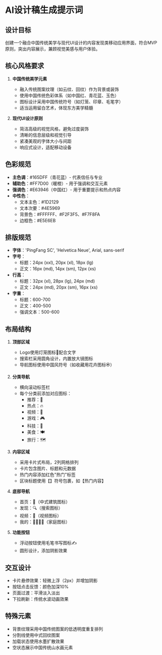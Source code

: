 # AI设计稿生成提示词

## 设计目标
创建一个融合中国传统美学与现代UI设计的内容发现类移动应用界面，符合MVP原则，突出内容展示，兼顾视觉美感与用户体验。

## 核心风格要求
1. **中国传统美学元素**
   - 融入传统图案纹理（如云纹、回纹）作为背景或装饰
   - 使用中国传统色彩体系（如中国红、青花蓝、玉色）
   - 图标设计采用中国传统符号（如灯笼、印章、毛笔字）
   - 适当运用留白艺术，体现东方美学精髓

2. **现代UI设计原则**
   - 简洁高级的视觉风格，避免过度装饰
   - 清晰的信息层级和视觉引导
   - 紧凑美观的字体大小与间距
   - 响应式设计，适配移动设备

## 色彩规范
- **主色调**：#165DFF（青花蓝）- 代表信任与专业
- **辅助色**：#FF7D00（暖橙）- 用于强调和交互元素
- **强调色**：#E63946（中国红）- 用于重要提示和热点内容
- **中性色**：
  - 文本主色：#1D2129
  - 文本次要：#4E5969
  - 背景色：#FFFFFF、#F2F3F5、#F7F8FA
  - 边框色：#E5E6EB

## 排版规范
- **字体**：'PingFang SC', 'Helvetica Neue', Arial, sans-serif
- **字号**：
  - 标题：24px (xxl), 20px (xl), 18px (lg)
  - 正文：16px (md), 14px (sm), 12px (xs)
- **行高**：
  - 标题：32px (xl), 28px (lg), 24px (md)
  - 正文：24px (md), 20px (sm), 16px (xs)
- **字重**：
  - 标题：600-700
  - 正文：400-500
  - 强调文本：500-600

## 布局结构
1. **顶部区域**
   - Logo使用灯笼图标🏮配合文字
   - 搜索栏采用圆角设计，内置放大镜图标
   - 导航图标使用中国风符号（如收藏用花卉图标🏵️）

2. **分类导航**
   - 横向滚动标签栏
   - 每个分类前添加对应图标：
     - 推荐：📌
     - 热点：🔥
     - 视频：🎥
     - 游戏：🎮
     - 科技：🔬
     - 美食：🍽️
     - 旅行：🗺️

3. **内容区域**
   - 采用卡片式布局，2列网格排列
   - 卡片包含图片、标题和元数据
   - 热门内容添加红色"热门"标签
   - 区块标题使用【】符号包裹，如【热门内容】

4. **底部导航**
   - 首页：🏯（中式建筑图标）
   - 发现：🔍（搜索图标）
   - 视频：🎥（视频图标）
   - 我的：👨‍👩‍👧‍👦（家庭图标）

5. **功能按钮**
   - 浮动按钮使用毛笔书写图标✍️
   - 圆形设计，添加阴影效果

## 交互设计
- 卡片悬停效果：轻微上浮（2px）并增加阴影
- 按钮点击反馈：颜色加深10%
- 页面过渡：平滑淡入淡出
- 下拉刷新：传统水波动画效果

## 特殊元素
- 背景纹理采用中国传统图案的低透明度重复排列
- 分割线使用中式回纹图案
- 加载状态使用水墨扩散效果
- 空状态展示中国传统山水画元素